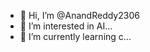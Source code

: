 - 👋 Hi, I’m @AnandReddy2306
- 👀 I’m interested in AI...
- 🌱 I’m currently learning c...

<!---
AnandReddy2306/AnandReddy2306 is a ✨ special ✨ repository because its `README.md` (this file) appears on your GitHub profile.
You can click the Preview link to take a look at your changes.
--->
